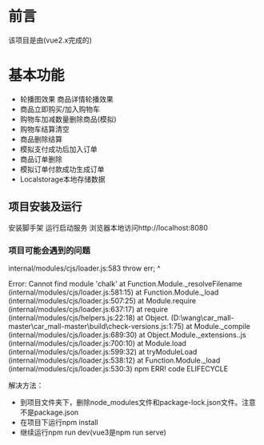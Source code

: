 # 前言

该项目是由(vue2.x完成的)

# 基本功能
* 轮播图效果 商品详情轮播效果
* 商品立即购买/加入购物车
* 购物车加减数量删除商品(模拟)
* 购物车结算清空
* 商品删除结算
* 模拟支付成功后加入订单
* 商品订单删除
* 模拟订单付款成功生成订单
* Localstorage本地存储数据


## 项目安装及运行
安装脚手架 运行启动服务 浏览器本地访问http://localhost:8080

### 项目可能会遇到的问题
internal/modules/cjs/loader.js:583
    throw err;
    ^

Error: Cannot find module 'chalk'
    at Function.Module._resolveFilename (internal/modules/cjs/loader.js:581:15)
    at Function.Module._load (internal/modules/cjs/loader.js:507:25)
    at Module.require (internal/modules/cjs/loader.js:637:17)
    at require (internal/modules/cjs/helpers.js:22:18)
    at Object.<anonymous> (D:\wang\car_mall-master\car_mall-master\build\check-versions.js:1:75)
    at Module._compile (internal/modules/cjs/loader.js:689:30)
    at Object.Module._extensions..js (internal/modules/cjs/loader.js:700:10)
    at Module.load (internal/modules/cjs/loader.js:599:32)
    at tryModuleLoad (internal/modules/cjs/loader.js:538:12)
    at Function.Module._load (internal/modules/cjs/loader.js:530:3)
npm ERR! code ELIFECYCLE

解决方法：
* 到项目文件夹下，删除node_modules文件和package-lock.json文件。注意不是package.json
* 在项目下运行npm install
* 继续运行npm run dev(vue3是npm run serve)



